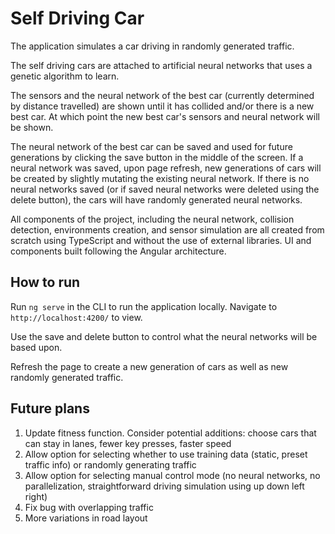 # Self Driving Car
The application simulates a car driving in randomly generated traffic.

The self driving cars are attached to artificial neural networks that uses a genetic algorithm to learn.

The sensors and the neural network of the best car (currently determined by distance travelled) are shown until it has collided and/or there is a new best car. At which point the new best car's sensors and neural network will be shown. 

The neural network of the best car can be saved and used for future generations by clicking the save button in the middle of the screen. If a neural network was saved, upon page refresh, new generations of cars will be created by slightly mutating the existing neural network. If there is no neural networks saved (or if saved neural networks were deleted using the delete button), the cars will have randomly generated neural networks. 

All components of the project, including the neural network, collision detection, environments creation, and sensor simulation are all created from scratch using TypeScript and without the use of external libraries. UI and components built following the Angular architecture.


## How to run

Run `ng serve` in the CLI to run the application locally. Navigate to `http://localhost:4200/` to view. 

Use the save and delete button to control what the neural networks will be based upon. 

Refresh the page to create a new generation of cars as well as new randomly generated traffic.

## Future plans
1. Update fitness function. Consider potential additions: choose cars that can stay in lanes, fewer key presses, faster speed
2. Allow option for selecting whether to use training data (static, preset traffic info) or randomly generating traffic
3. Allow option for selecting manual control mode (no neural networks, no parallelization, straightforward driving simulation using up down left right)
4. Fix bug with overlapping traffic 
5. More variations in road layout 

